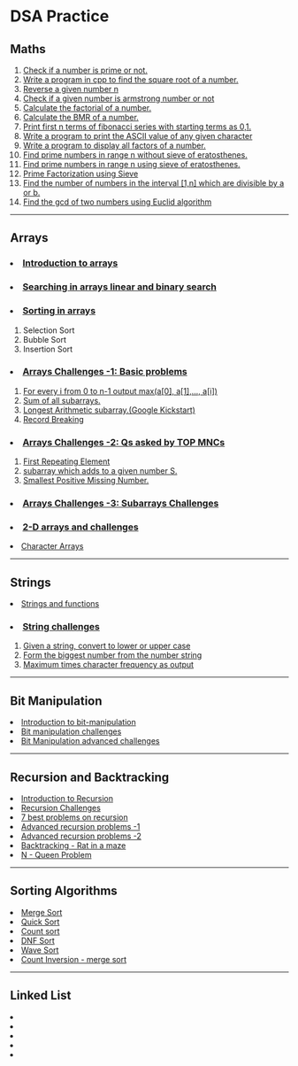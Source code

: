 # DSA Practice

## Maths

<ol>
<li><a href="problem1.cpp">Check if a number is prime or not.</a></li>
<li><a href="problem2.cpp">Write a program in cpp to find the square root of a number.</a></li>
<li><a href="problem3.cpp">Reverse a given number n</a></li>
<li><a href="problem4.cpp">Check if a given number is armstrong number or not</a></li>
<li><a href="problem5.cpp">Calculate the factorial of a number.</a></li>
<li><a href="problem6.cpp">Calculate the BMR of a number.</a></li>
<li><a href="problem7.cpp">Print first n terms of fibonacci series with starting terms as 0,1.</a></li>
<li><a href="problem8.cpp"> Write a program to print the ASCII value of any given character</a></li>
<li><a href="problem9.cpp"> Write a program to display all factors of a number. 
</a></li>
<li><a href="problem10.cpp">Find prime numbers in range n without sieve of eratosthenes.</a></li>
<li><a href="sieve.cpp">Find prime numbers in range n using sieve of eratosthenes.</a></li>
<li><a href="problem11.cpp">Prime Factorization using Sieve</a></li>
<li><a href="problem12.cpp" >Find the number of numbers in the interval [1,n] which are divisible by a or b.</a></li>

<li><a href="gcd.cpp">Find the gcd of two numbers using Euclid algorithm</a></li>
</ol>

<hr>

## Arrays
### <li><a href="arrays">Introduction to arrays </a>
### <li><a href="arrays/codes/searching">Searching in arrays linear and binary search</a>
### <li><a href="arrays/codes/sorting">Sorting in arrays</a>
<ol>
<li>Selection Sort
<li>Bubble Sort
<li>Insertion Sort
</ol>

### <li><a href="arrays/codes/problemset1">Arrays Challenges -1: Basic problems</a>
<ol>
<li><a href="arrays/codes/problemset1/prob1.ts">For every i from 0 to n-1 output max(a[0], a[1],..., a[i])</li>
<li><a href="arrays/codes/problemset1/que2.js">Sum of all subarrays.</li>
<li><a href="arrays/codes/problemset1/prob3.ts">Longest Arithmetic subarray.(Google Kickstart)</a></li>
<li><a href="arrays/codes/problemset1/prob4.js">Record Breaking <br>
</ol>

### <li><a href="arrays/codes/problemset2">Arrays Challenges -2: Qs asked by TOP MNCs</a>
<ol>
<li><a href="arrays/codes/problemset2/prob1">First Repeating Element</a>
<li><a href="arrays/codes/problemset2/prob2">subarray which adds to a given number S.</a>
<li><a href="arrays/codes/problemset2/prob3">Smallest Positive Missing Number.</a>
</ol>

### <li><a href="arrays/problemset3">Arrays Challenges -3: Subarrays Challenges</a>
### <li><a href="arrays/2d-arrays">2-D arrays and challenges</a>
<li><a href="arrays/char-arrays">Character Arrays</a>

<hr>


## Strings
<li><a href="strings">Strings and functions</a>

### <li><a href="strings">String challenges</a>
<ol>
<li><a href="strings/prob1">Given a string, convert to lower or upper case</a>
<li><a href="strings/prob2">Form the biggest number from the number string</a>
<li><a href="strings/prob3">Maximum times character frequency as output</a>
</ol>

<hr>


## Bit Manipulation
<li><a href="bit-manipulation">Introduction to bit-manipulation</a>
<li><a href="bit-manipulation/problemset1">Bit manipulation challenges</a>
<li><a href="bit-manipulation/problemset2">Bit Manipulation advanced challenges</a>

<hr>


## Recursion and Backtracking
<li><a href="recursion-backtracking/intro">Introduction to Recursion</a>

<li><a href="recursion-backtracking/challenges">Recursion Challenges</a>

<li><a href="recursion-backtracking/best-problems">7 best problems on recursion</a>

<li><a href="recursion-backtracking/advanced-problems">Advanced recursion problems -1</a>

<li><a href="recursion-backtracking/advanced-problems">Advanced recursion problems -2</a>

<li><a href="recursion-backtracking/backtracking">Backtracking - Rat in a maze</a>

<li><a href="recursion-backtracking/backtracking">N - Queen Problem</a>

<hr>



## Sorting Algorithms
<li><a href="">Merge Sort</a>
<li><a href="">Quick Sort</a>
<li><a href="">Count sort</a>
<li><a href="">DNF Sort</a>
<li><a href="">Wave Sort</a>
<li><a href="">Count Inversion - merge sort</a>

<hr>



## Linked List
<li><a href=""></a>
<li><a href=""></a>
<li><a href=""></a>
<li><a href=""></a>
<li><a href=""></a>